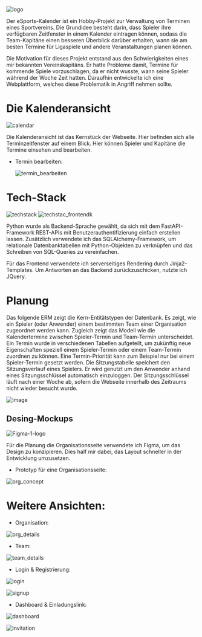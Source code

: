 ![logo](https://github.com/jannis15/eSports-Calendar/assets/78983365/bc11637b-f357-497c-baa2-407821411c35)

Der eSports-Kalender ist ein Hobby-Projekt zur Verwaltung von Terminen eines Sportvereins. Die Grundidee besteht darin, dass Spieler ihre verfügbaren Zeitfenster in einem Kalender eintragen können, sodass die Team-Kapitäne einen besseren Überblick darüber erhalten, wann sie am besten Termine für Ligaspiele und andere Veranstaltungen planen können. 

Die Motivation für dieses Projekt entstand aus den Schwierigkeiten eines mir bekannten Vereinskapitäns. Er hatte Probleme damit, Termine für kommende Spiele vorzuschlagen, da er nicht wusste, wann seine Spieler während der Woche Zeit hatten. Daraufhin entwickelte ich eine Webplattform, welches diese Problematik in Angriff nehmen sollte.

# Die Kalenderansicht

![calendar](https://github.com/jannis15/eSports-Calendar/assets/78983365/13254e90-be97-408a-a666-1a0b42b70aa4)

Die Kalenderansicht ist das Kernstück der Webseite. Hier befinden sich alle Terminzeitfenster auf einem Blick. Hier können Spieler und Kapitäne die Termine einsehen und bearbeiten.

- Termin bearbeiten:

  ![termin_bearbeiten](https://github.com/jannis15/eSports-Calendar/assets/78983365/0029d9ec-9ea2-4a9b-afd5-33bf5b8e2c3a)

# Tech-Stack

![techstack](https://github.com/jannis15/eSports-Calendar/assets/78983365/44e96d5d-ba22-4377-aae0-c959e3615b46)
![techstac_frontendk](https://github.com/jannis15/eSports-Calendar/assets/78983365/9d61099f-8c44-4740-9b49-52e7aa694987)

Python wurde als Backend-Sprache gewählt, da sich mit dem FastAPI-Framework REST-APIs mit Benutzerauthentifizierung einfach erstellen lassen. Zusätzlich verwendete ich das SQLAlchemy-Framework, um relationale Datenbanktabellen mit Python-Objekten zu verknüpfen und das Schreiben von SQL-Queries zu vereinfachen. 

Für das Frontend verwendete ich serverseitiges Rendering durch Jinja2-Templates. Um Antworten an das Backend zurückzuschicken, nutzte ich JQuery.

# Planung


Das folgende ERM zeigt die Kern-Entitätstypen der Datenbank. Es zeigt, wie ein Spieler (oder Anwender) einem bestimmten Team einer Organisation zugeordnet werden kann. Zugleich zeigt das Modell wie die Kalendertermine zwischen Spieler-Termin und Team-Termin unterscheidet. Ein Termin wurde in verschiedenen Tabellen aufgeteilt, um zukünftig neue Eigenschaften speziell einem Spieler-Termin oder einem Team-Termin zuordnen zu können. Eine Termin-Priorität kann zum Beispiel nur bei einem Spieler-Termin gesetzt werden. Die Sitzungstabelle speichert den Sitzungsverlauf eines Spielers. Er wird genutzt um den Anwender anhand eines Sitzungsschlüssel automatisch einzuloggen. Der Sitzungsschlüssel läuft nach einer Woche ab, sofern die Webseite innerhalb des Zeitraums nicht wieder besucht wurde.

![image](https://github.com/jannis15/eSports-Calendar/assets/78983365/b8b29ddd-0b38-4f9a-9332-f001e42068f5)

## Desing-Mockups

![Figma-1-logo](https://github.com/jannis15/eSports-Calendar/assets/78983365/e0832d8b-66b3-4450-9c56-ae2c00e18ca5)

Für die Planung die Organisationsseite verwendete ich Figma, um das Design zu konzipieren. Dies half mir dabei, das Layout schneller in der Entwicklung umzusetzen.

- Prototyp für eine Organisationsseite:

![org_concept](https://github.com/jannis15/eSports-Calendar/assets/78983365/263cd46c-c3be-44da-ab8b-cc52109ac8cc)

# Weitere Ansichten:

- Organisation:

![org_details](https://github.com/jannis15/eSports-Calendar/assets/78983365/ad0f3f9c-67a6-4053-9252-c7ce1ac1cb02)

- Team:

![team_details](https://github.com/jannis15/eSports-Calendar/assets/78983365/8a5b73e7-26d0-4ef5-8c92-18e664670a87)


- Login & Registrierung:

![login](https://github.com/jannis15/eSports-Calendar/assets/78983365/9b9e6576-8adf-4660-ae7c-806edb49409d)

![signup](https://github.com/jannis15/eSports-Calendar/assets/78983365/1049876e-6d15-401d-8254-c20690821e56)

- Dashboard & Einladungslink:

![dashboard](https://github.com/jannis15/eSports-Calendar/assets/78983365/bf30b015-3d3c-4090-8de3-8a2eef7e4d0c)

![invitation](https://github.com/jannis15/eSports-Calendar/assets/78983365/420a71b5-7823-4d2b-83bd-ec56e87e16f1)
